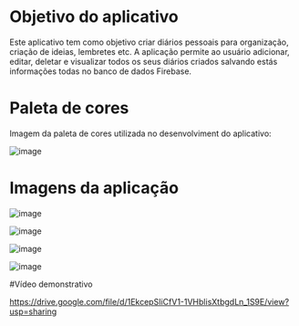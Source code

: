 # Objetivo do aplicativo

Este aplicativo tem como objetivo criar diários pessoais para organização, criação de ideias, lembretes etc. A aplicação permite ao usuário adicionar, editar, deletar e visualizar todos os seus diários criados salvando estás informações todas no banco de dados Firebase.

# Paleta de cores

Imagem da paleta de cores utilizada no desenvolviment do aplicativo:

![image](https://github.com/user-attachments/assets/36a00467-e204-4269-939f-3a8651591c28)

# Imagens da aplicação

![image](https://github.com/user-attachments/assets/90435a07-e643-447f-bc17-f56c39a4e76d)

![image](https://github.com/user-attachments/assets/86a22eb9-ee26-4636-bdf4-282a2cc879d1)

![image](https://github.com/user-attachments/assets/f12adbda-45cd-40b1-82c0-4cbf66481619)

![image](https://github.com/user-attachments/assets/284e4426-1363-4dd3-bea9-7a639491fd44)

#Vídeo demonstrativo

https://drive.google.com/file/d/1EkcepSIiCfV1-1VHblisXtbgdLn_1S9E/view?usp=sharing
